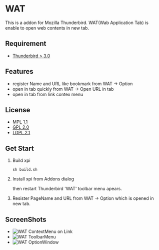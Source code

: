 WAT
===

This is a addon for Mozilla Thunderbird.
WAT(Wab Application Tab) is enable to open web contents in new tab.

Requirement
-----------

 * [Thunderbird > 3.0](http://mozilla.org/thunderbird/)

Features
--------

 * register Name and URL like bookmark from WAT -> Option
 * open in tab quickly from WAT -> Open URL in tab
 * open in tab from link contex menu

License
-------

 * [MPL 1.1](http://www.mozilla.org/MPL/MPL-1.1.html)
 * [GPL 2.0](http://www.gnu.org/licenses/gpl-2.0.html)
 * [LGPL 2.1](http://www.gnu.org/licenses/lgpl-2.1.html)
 
Get Start
---------

 1. Build xpi
     
    ``sh build.sh``

 2. Install xpi from Addons dialog
    
    then restart Thunderbird
    'WAT' toolbar menu apears.
    
 3. Resister PageName and URL from WAT -> Option
    which is opened in new tab.

ScreenShots
-----------

 * ![WAT ContextMenu on Link](http://github.com/teramako/wat/raw/master/img/wat_contextmenu.png)
 * ![WAT ToolbarMenu](http://github.com/teramako/wat/raw/master/img/wat_menu.png)
 * ![WAT OptionWindow](http://github.com/teramako/wat/raw/master/img/wat_option.png)
  
